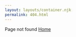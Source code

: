 ```yaml
---
layout: layouts/container.njk
permalink: 404.html
---
```


<div>Page not found <a href="./">Home</a></div>
